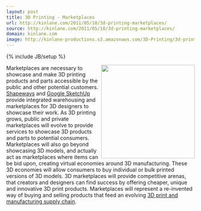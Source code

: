 ```yaml
---
layout: post
title: 3D Printing - Marketplaces
url: http://kinlane.com/2011/05/18/3d-printing-marketplaces/
source: http://kinlane.com/2011/05/18/3d-printing-marketplaces/
domain: kinlane.com
image: http://kinlane-productions.s3.amazonaws.com/3D-Printing/3d-printing-marketplace.jpg
---
```

{% include JB/setup %}<p>
     <img class="c1"
        src="http://kinlane-productions.s3.amazonaws.com/3D-Printing/3d-printing-marketplace.jpg"
        alt=""
        width="250"
        align="right" />Marketplaces are necessary to showcase and make 3D printing products and parts accessible by the public and other potential customers. <a title="Shapeways"
        href="http://www.shapeways.com/">Shapeways</a> and <a title="Google SketchUp"
        href="http://sketchup.google.com/">Google SketchUp</a> provide integrated warehousing and marketplaces for 3D designers to showcase their work. As 3D printing grows, public and private marketplaces will evolve to provide services to showcase 3D products and parts to potential consumers. Marketplaces will also go beyond showcasing 3D models, and actually act as marketplaces where items can be bid upon, creating virtual economies around 3D manufacturing. These 3D economies will allow consumers to buy individual or bulk printed versions of 3D models. 3D marketplaces will provide competitive arenas, that creators and designers can find success by offering cheaper, unique and innovative 3D print products. Marketplaces will represent a re-invented way of buying and selling products that feed an evolving <a title="3D print and manufacturing supply chain"
        href="http://www.kinlane.com/2011/05/3d-printing-and-manufacturing-supply-chain/">3D print and manufacturing supply chain</a>.
</p>
